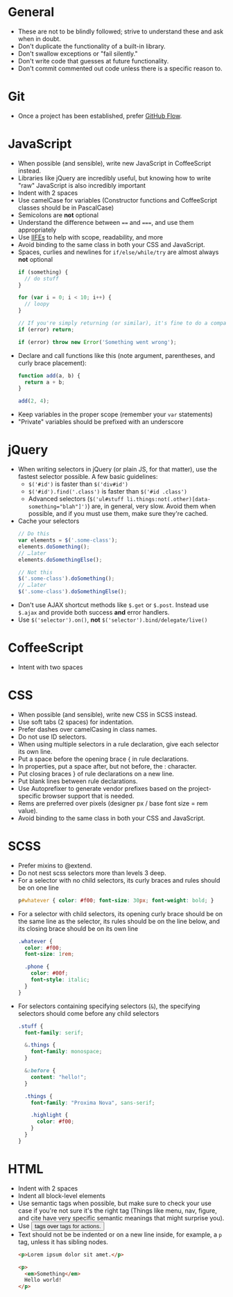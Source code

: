 # General

* These are not to be blindly followed; strive to understand these and ask when in doubt.
* Don't duplicate the functionality of a built-in library.
* Don't swallow exceptions or "fail silently."
* Don't write code that guesses at future functionality.
* Don't commit commented out code unless there is a specific reason to.

# Git

* Once a project has been established, prefer [GitHub Flow](https://guides.github.com/introduction/flow/).

# JavaScript

* When possible (and sensible), write new JavaScript in CoffeeScript instead.
* Libraries like jQuery are incredibly useful, but knowing how to write "raw" JavaScript is also incredibly important
* Indent with 2 spaces
* Use camelCase for variables (Constructor functions and CoffeeScript classes should be in PascalCase)
* Semicolons are **not** optional
* Understand the difference between `==` and `===`, and use them appropriately
* Use [IIFEs](http://benalman.com/news/2010/11/immediately-invoked-function-expression/) to help with scope, readability, and more
* Avoid binding to the same class in both your CSS and JavaScript.
* Spaces, curlies and newlines for `if/else/while/try` are almost always **not** optional
  ``` javascript
  if (something) {
    // do stuff
  }

  for (var i = 0; i < 10; i++) {
    // loopy
  }

  // If you're simply returning (or similar), it's fine to do a compact `if`:
  if (error) return;

  if (error) throw new Error('Something went wrong');
  ```
* Declare and call functions like this (note argument, parentheses, and curly brace placement):
  ``` javascript
  function add(a, b) {
    return a + b;
  }

  add(2, 4);
  ```
* Keep variables in the proper scope (remember your `var` statements)
* "Private" variables should be prefixed with an underscore


# jQuery

* When writing selectors in jQuery (or plain JS, for that matter), use the fastest selector possible. A few basic guidelines:
  - `$('#id')` is faster than `$('div#id')`
  - `$('#id').find('.class')` is faster than `$('#id .class')`
  - Advanced selectors (`$('ul#stuff li.things:not(.other)[data-something="blah"]')`) are, in general, very slow. Avoid them when possible, and if you must use them, make sure they're cached.
* Cache your selectors
  ``` javascript
  // Do this
  var elements = $('.some-class');
  elements.doSomething();
  // …later
  elements.doSomethingElse();

  // Not this
  $('.some-class').doSomething();
  // …later
  $('.some-class').doSomethingElse();
  ```
* Don't use AJAX shortcut methods like `$.get` or `$.post`. Instead use `$.ajax` and provide both success **and** error handlers.
* Use `$('selector').on()`, **not** `$('selector').bind/delegate/live()`


# CoffeeScript

* Intent with two spaces

# CSS

* When possible (and sensible), write new CSS in SCSS instead.
* Use soft tabs (2 spaces) for indentation.
* Prefer dashes over camelCasing in class names.
* Do not use ID selectors.
* When using multiple selectors in a rule declaration, give each selector its own line.
* Put a space before the opening brace { in rule declarations.
* In properties, put a space after, but not before, the : character.
* Put closing braces } of rule declarations on a new line.
* Put blank lines between rule declarations.
* Use Autoprefixer to generate vendor prefixes based on the project-specific browser support that is needed.
* Rems are preferred over pixels (designer px / base font size = rem value).
* Avoid binding to the same class in both your CSS and JavaScript.

# SCSS

* Prefer mixins to @extend.
* Do not nest scss selectors more than levels 3 deep.
* For a selector with no child selectors, its curly braces and rules should be on one line
  ``` scss
  p#whatever { color: #f00; font-size: 30px; font-weight: bold; }
  ```
* For a selector with child selectors, its opening curly brace should be on the same line as the selector, its rules should be on the line below, and its closing brace should be on its own line
  ``` scss
  .whatever {
    color: #f00;
    font-size: 1rem;

    .phone {
      color: #00f;
      font-style: italic;
    }
  }
  ```
* For selectors containing specifying selectors (`&`), the specifying selectors should come before any child selectors
  ``` scss
  .stuff {
    font-family: serif;

    &.things {
      font-family: monospace;
    }

    &:before {
      content: "hello!";
    }

    .things {
      font-family: "Proxima Nova", sans-serif;

      .highlight {
        color: #f00;
      }
    }
  }
  ```

# HTML

* Indent with 2 spaces
* Indent all block-level elements
* Use semantic tags when possible, but make sure to check your use case if you're not sure it's the right tag (Things like menu, nav, figure, and cite have very specific semantic meanings that might surprise you).
* Use <button> tags over <a> tags for actions.
* Text should not be be indented or on a new line inside, for example, a `p` tag, unless it has sibling nodes.
  ``` html
  <p>Lorem ipsum dolor sit amet.</p>

  <p>
    <em>Something</em>
    Hello world!
  </p>
  ```
